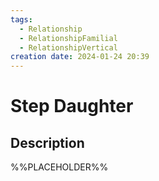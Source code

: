 ```yaml
---
tags:
  - Relationship
  - RelationshipFamilial
  - RelationshipVertical
creation date: 2024-01-24 20:39
---
```

# Step Daughter

## Description

%%PLACEHOLDER%%
